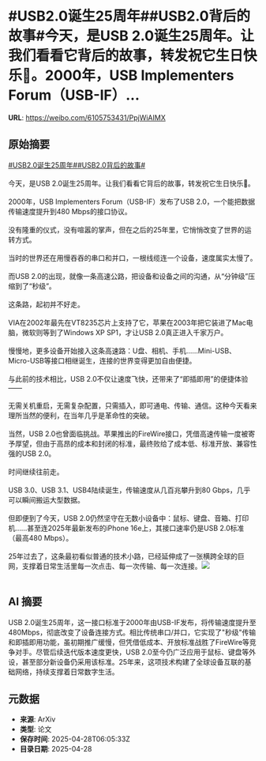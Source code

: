 # #USB2.0诞生25周年##USB2.0背后的故事#今天，是USB 2.0诞生25周年。让我们看看它背后的故事，转发祝它生日快乐🎂。2000年，USB Implementers Forum（USB-IF）...

**URL**: https://weibo.com/6105753431/PpjWiAIMX

## 原始摘要

<a href="https://m.weibo.cn/search?containerid=231522type%3D1%26t%3D10%26q%3D%23USB2.0%E8%AF%9E%E7%94%9F25%E5%91%A8%E5%B9%B4%23&amp;extparam=%23USB2.0%E8%AF%9E%E7%94%9F25%E5%91%A8%E5%B9%B4%23" data-hide=""><span class="surl-text">#USB2.0诞生25周年#</span></a><a href="https://m.weibo.cn/search?containerid=231522type%3D1%26t%3D10%26q%3D%23USB2.0%E8%83%8C%E5%90%8E%E7%9A%84%E6%95%85%E4%BA%8B%23&amp;extparam=%23USB2.0%E8%83%8C%E5%90%8E%E7%9A%84%E6%95%85%E4%BA%8B%23" data-hide=""><span class="surl-text">#USB2.0背后的故事#</span></a><br><br>今天，是USB 2.0诞生25周年。让我们看看它背后的故事，转发祝它生日快乐🎂。<br><br>2000年，USB Implementers Forum（USB-IF）发布了USB 2.0，一个能把数据传输速度提升到480 Mbps的接口协议。<br><br>没有隆重的仪式，没有喧嚣的掌声，但在之后的25年里，它悄悄改变了世界的运转方式。<br><br>当时的世界还在用慢吞吞的串口和并口，一根线缆连一个设备，速度属实太慢了。<br><br>而USB 2.0的出现，就像一条高速公路，把设备和设备之间的沟通，从“分钟级”压缩到了“秒级”。<br><br>这条路，起初并不好走。  <br><br>VIA在2002年最先在VT8235芯片上支持了它，苹果在2003年把它装进了Mac电脑，微软则等到了Windows XP SP1，才让USB 2.0真正进入千家万户。  <br><br>慢慢地，更多设备开始接入这条高速路：U盘、相机、手机……Mini-USB、Micro-USB等接口相继诞生，连接的世界变得更加自由便捷。<br><br>与此前的技术相比，USB 2.0不仅让速度飞快，还带来了“即插即用”的便捷体验——<br><br>无需关机重启，无需复杂配置，只需插入，即可通电、传输、通信。这种今天看来理所当然的便利，在当年几乎是革命性的突破。<br><br>当然，USB 2.0也曾面临挑战。苹果推出的FireWire接口，凭借高速传输一度被寄予厚望，但由于高昂的成本和封闭的标准，最终败给了成本低、标准开放、兼容性强的USB 2.0。<br><br>时间继续往前走。  <br><br>USB 3.0、USB 3.1、USB4陆续诞生，传输速度从几百兆攀升到80 Gbps，几乎可以瞬间搬运大型数据。<br><br>但即便到了今天，USB 2.0仍然坚守在无数小设备中：鼠标、键盘、音箱、打印机……甚至连2025年最新发布的iPhone 16e上，其接口速率仍是USB 2.0标准（最高480 Mbps）。<br><br>25年过去了，这条最初看似普通的技术小路，已经延伸成了一张横跨全球的巨网，支撑着日常生活里每一次点击、每一次传输、每一次连接。<img style="" src="https://tvax3.sinaimg.cn/large/006Fd7o3gy1i0waya7n56j30qy0f5dle.jpg" referrerpolicy="no-referrer"><br><br>

## AI 摘要

USB 2.0诞生25周年，这一接口标准于2000年由USB-IF发布，将传输速度提升至480Mbps，彻底改变了设备连接方式。相比传统串口/并口，它实现了"秒级"传输和即插即用功能，虽初期推广缓慢，但凭借低成本、开放标准战胜了FireWire等竞争对手。尽管后续迭代版本速度更快，USB 2.0至今仍广泛应用于鼠标、键盘等外设，甚至部分新设备仍采用该标准。25年来，这项技术构建了全球设备互联的基础网络，持续支撑着日常数字生活。

## 元数据

- **来源**: ArXiv
- **类型**: 论文
- **保存时间**: 2025-04-28T06:05:33Z
- **目录日期**: 2025-04-28
